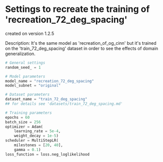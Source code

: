 # Settings to recreate the training of 'recreation_72_deg_spacing'

created on version 1.2.5

Description: 
It's the same model as 'recreation_of_og_cinn' but it's trained on the 'train_72_deg_spacing' dataset in order to see the effects of domain generalization. 

```python
# General settings
random_seed_ = 1

# Model parameters
model_name = "recreation_72_deg_spacing"
model_subnet = "original"

# Dataset parameters
dataset_name = "train_72_deg_spacing"
## for details see 'datasets/train_72_deg_spacing.md'

# Training parameters
epochs = 60
batch_size = 256
optimizer = Adam(
    learning_rate = 5e-4, 
    weight_decay = 1e-5)
scheduler = MultiStepLR(
    milestones = [20, 40],
    gamma = 0.1)
loss_function = loss.neg_loglikelihood
```